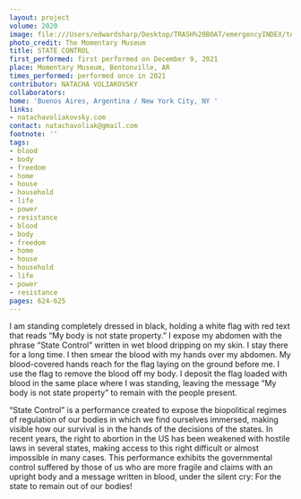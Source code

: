 ```yaml
---
layout: project
volume: 2020
image: file:///Users/edwardsharp/Desktop/TRASH%20BOAT/emergencyINDEX/ten_plus/guts/Links/1663710310716__State_Control--Natacha_Voliakovsky.jpg
photo_credit: The Momentary Museum
title: STATE CONTROL
first_performed: first performed on December 9, 2021
place: Momentary Museum, Bentonville, AR
times_performed: performed once in 2021
contributor: NATACHA VOLIAKOVSKY
collaborators:
home: 'Buenos Aires, Argentina / New York City, NY '
links:
- natachavoliakovsky.com
contact: natachavoliak@gmail.com
footnote: ''
tags:
- blood
- body
- freedom
- home
- house
- household
- life
- power
- resistance
- blood
- body
- freedom
- home
- house
- household
- life
- power
- resistance
pages: 624-625
---
```


I am standing completely dressed in black, holding a white flag with red text that reads “My body is not state property.” I expose my abdomen with the phrase “State Control” written in wet blood dripping on my skin. I stay there for a long time. I then smear the blood with my hands over my abdomen. My blood-covered hands reach for the flag laying on the ground before me. I use the flag to remove the blood off my body. I deposit the flag loaded with blood in the same place where I was standing, leaving the message “My body is not state property” to remain with the people present.

“State Control” is a performance created to expose the biopolitical regimes of regulation of our bodies in which we find ourselves immersed, making visible how our survival is in the hands of the decisions of the states. In recent years, the right to abortion in the US has been weakened with hostile laws in several states, making access to this right difficult or almost impossible in many cases. This performance exhibits the governmental control suffered by those of us who are more fragile and claims with an upright body and a message written in blood, under the silent cry: For the state to remain out of our bodies!